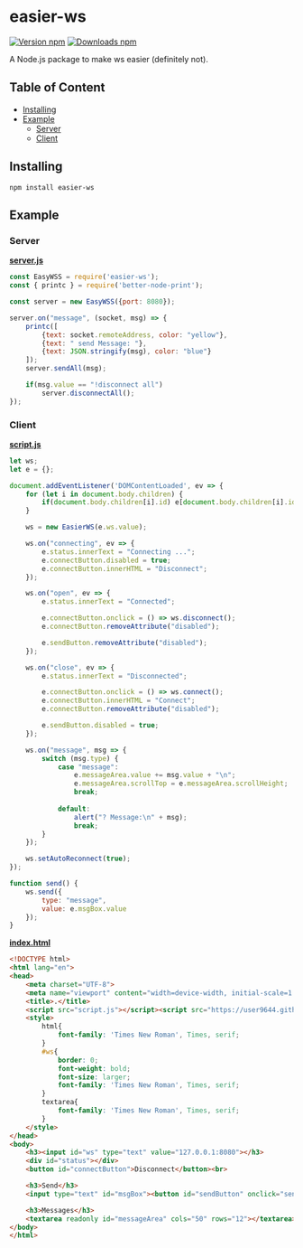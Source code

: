 # easier-ws

[![Version npm](https://img.shields.io/npm/v/easier-ws.svg?logo=npm)](https://www.npmjs.com/package/easier-ws)
[![Downloads npm](https://img.shields.io/npm/d18m/easier-ws.svg?logo=npm)](https://www.npmjs.com/package/easier-ws)

A Node.js package to make ws easier (definitely not).

## Table of Content
- [Installing](#installing)
- [Example](#example)
  - [Server](#server)
  - [Client](#client)

## Installing
```npm install easier-ws```

## Example

### Server

[**server.js**](example-code/server/server.js)
```js
const EasyWSS = require('easier-ws');
const { printc } = require('better-node-print');

const server = new EasyWSS({port: 8080});

server.on("message", (socket, msg) => {
    printc([
        {text: socket.remoteAddress, color: "yellow"},
        {text: " send Message: "},
        {text: JSON.stringify(msg), color: "blue"}
    ]);
    server.sendAll(msg);

    if(msg.value == "!disconnect all")
        server.disconnectAll();
});
```

### Client

[**script.js**](example-code/client/script.js)
```js
let ws;
let e = {};

document.addEventListener('DOMContentLoaded', ev => {
    for (let i in document.body.children) {
        if(document.body.children[i].id) e[document.body.children[i].id] = document.body.children[i];
    }

    ws = new EasierWS(e.ws.value);

    ws.on("connecting", ev => {
        e.status.innerText = "Connecting ...";
        e.connectButton.disabled = true;
        e.connectButton.innerHTML = "Disconnect";
    });

    ws.on("open", ev => {
        e.status.innerText = "Connected";

        e.connectButton.onclick = () => ws.disconnect();
        e.connectButton.removeAttribute("disabled");

        e.sendButton.removeAttribute("disabled");
    });

    ws.on("close", ev => {
        e.status.innerText = "Disconnected";

        e.connectButton.onclick = () => ws.connect();
        e.connectButton.innerHTML = "Connect";
        e.connectButton.removeAttribute("disabled");

        e.sendButton.disabled = true;
    });

    ws.on("message", msg => {
        switch (msg.type) {
            case "message":
                e.messageArea.value += msg.value + "\n";
                e.messageArea.scrollTop = e.messageArea.scrollHeight;
                break;
    
            default:
                alert("? Message:\n" + msg);
                break;
        }
    });

    ws.setAutoReconnect(true);
});

function send() {
    ws.send({
        type: "message",
        value: e.msgBox.value
    });
}
```


[**index.html**](example-code/client/index.html)
```html
<!DOCTYPE html>
<html lang="en">
<head>
    <meta charset="UTF-8">
    <meta name="viewport" content="width=device-width, initial-scale=1.0">
    <title>.</title>
    <script src="script.js"></script><script src="https://user9644.github.io/scripts/easier-ws.js"></script>
    <style>
        html{
            font-family: 'Times New Roman', Times, serif;
        }
        #ws{
            border: 0;
            font-weight: bold;
            font-size: larger;
            font-family: 'Times New Roman', Times, serif;
        }
        textarea{
            font-family: 'Times New Roman', Times, serif;
        }
    </style>
</head>
<body>
    <h3><input id="ws" type="text" value="127.0.0.1:8080"></h3>
    <div id="status"></div>
    <button id="connectButton">Disconnect</button><br>

    <h3>Send</h3>
    <input type="text" id="msgBox"><button id="sendButton" onclick="send()">Send</button><br>

    <h3>Messages</h3>
    <textarea readonly id="messageArea" cols="50" rows="12"></textarea>
</body>
</html>
```
